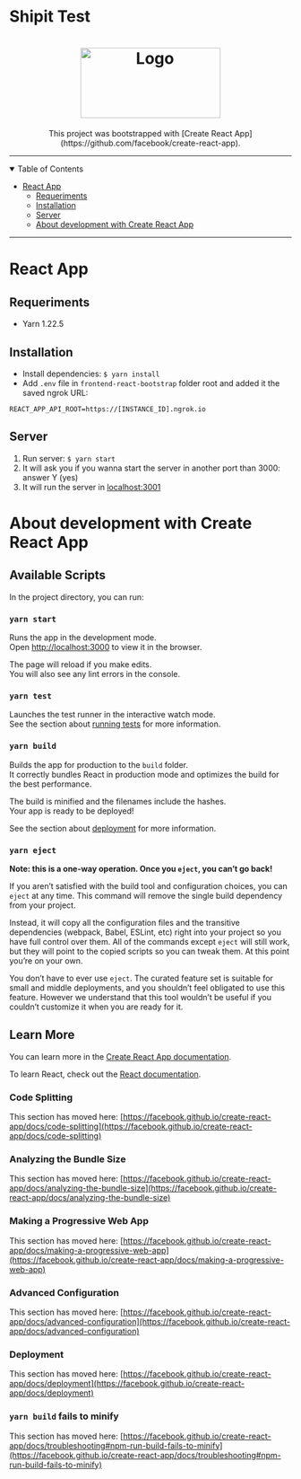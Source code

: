 # Shipit Test

<h1 align="center">
  <a href="https://www.shipit.cl/">
    <img src="https://www.shipit.cl/hs-fs/hubfs/img/shipit-logo.png?width=1000&name=shipit-logo.png" alt="Logo" width="250" height="125">
  </a>
</h1>

<div align="center">
  This project was bootstrapped with [Create React App](https://github.com/facebook/create-react-app).
</div>

---

<details open="open">
<summary>Table of Contents</summary>

- [React App](#react-app)
  - [Requeriments](#requeriments)
  - [Installation](#installation)
  - [Server](#server)
  - [About development with Create React App](#about-development-with-create-react-app)

</details>

---
# React App

## Requeriments
- Yarn 1.22.5

## Installation
- Install dependencies: `$ yarn install`
- Add `.env` file in `frontend-react-bootstrap` folder root and added it the saved ngrok URL:
```
REACT_APP_API_ROOT=https://[INSTANCE_ID].ngrok.io
```

## Server
1. Run server: `$ yarn start`
2. It will ask you if you wanna start the server in another port than 3000: answer Y (yes)
3. It will run the server in [localhost:3001](http://localhost:3001)


# About development with Create React App

## Available Scripts

In the project directory, you can run:

### `yarn start`

Runs the app in the development mode.\
Open [http://localhost:3000](http://localhost:3000) to view it in the browser.

The page will reload if you make edits.\
You will also see any lint errors in the console.

### `yarn test`

Launches the test runner in the interactive watch mode.\
See the section about [running tests](https://facebook.github.io/create-react-app/docs/running-tests) for more information.

### `yarn build`

Builds the app for production to the `build` folder.\
It correctly bundles React in production mode and optimizes the build for the best performance.

The build is minified and the filenames include the hashes.\
Your app is ready to be deployed!

See the section about [deployment](https://facebook.github.io/create-react-app/docs/deployment) for more information.

### `yarn eject`

**Note: this is a one-way operation. Once you `eject`, you can’t go back!**

If you aren’t satisfied with the build tool and configuration choices, you can `eject` at any time. This command will remove the single build dependency from your project.

Instead, it will copy all the configuration files and the transitive dependencies (webpack, Babel, ESLint, etc) right into your project so you have full control over them. All of the commands except `eject` will still work, but they will point to the copied scripts so you can tweak them. At this point you’re on your own.

You don’t have to ever use `eject`. The curated feature set is suitable for small and middle deployments, and you shouldn’t feel obligated to use this feature. However we understand that this tool wouldn’t be useful if you couldn’t customize it when you are ready for it.

## Learn More

You can learn more in the [Create React App documentation](https://facebook.github.io/create-react-app/docs/getting-started).

To learn React, check out the [React documentation](https://reactjs.org/).

### Code Splitting

This section has moved here: [https://facebook.github.io/create-react-app/docs/code-splitting](https://facebook.github.io/create-react-app/docs/code-splitting)

### Analyzing the Bundle Size

This section has moved here: [https://facebook.github.io/create-react-app/docs/analyzing-the-bundle-size](https://facebook.github.io/create-react-app/docs/analyzing-the-bundle-size)

### Making a Progressive Web App

This section has moved here: [https://facebook.github.io/create-react-app/docs/making-a-progressive-web-app](https://facebook.github.io/create-react-app/docs/making-a-progressive-web-app)

### Advanced Configuration

This section has moved here: [https://facebook.github.io/create-react-app/docs/advanced-configuration](https://facebook.github.io/create-react-app/docs/advanced-configuration)

### Deployment

This section has moved here: [https://facebook.github.io/create-react-app/docs/deployment](https://facebook.github.io/create-react-app/docs/deployment)

### `yarn build` fails to minify

This section has moved here: [https://facebook.github.io/create-react-app/docs/troubleshooting#npm-run-build-fails-to-minify](https://facebook.github.io/create-react-app/docs/troubleshooting#npm-run-build-fails-to-minify)
